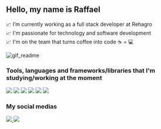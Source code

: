 ## Hello, my name is Raffael

📈 I’m currently working as a full stack developer at Rehagro <br>
📈 I'm passionate for technology and software development <br>
📈 I'm on the team that turns coffee into code ☕ = 💻<br>

![gif_readme](https://user-images.githubusercontent.com/51720161/139523034-f7da3b43-4ee3-411d-9b1e-d6d2c7786f1e.gif)

### Tools, languages and frameworks/libraries that I'm studying/working at the moment
<div>
  <img src="https://img.icons8.com/color/48/000000/html-5--v1.png"/>
  <img src="https://img.icons8.com/color/48/000000/css3.png"/>
  <img src="https://img.icons8.com/color/48/000000/javascript--v1.png"/>
  <img src="https://img.icons8.com/color/48/000000/react-native.png"/>
  <img src="https://img.icons8.com/offices/48/000000/php-logo.png"/>
  <img src="https://img.icons8.com/fluency/48/000000/laravel.png"/>
</div>

### My social medias
<div>
  <a href="mailto:raffaeleloi121@gmail.com" target="_blank">
    <img src="https://img.icons8.com/fluency/48/000000/gmail.png"/>
  </a>
  <a href="https://www.linkedin.com/in/raffael-eloi/" target="_blank">
    <img src="https://img.icons8.com/fluency/48/000000/linkedin.png"/>
  </a>
</div>
